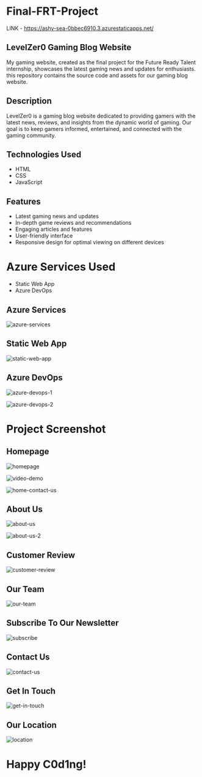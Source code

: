 # Final-FRT-Project
LINK - https://ashy-sea-0bbec6910.3.azurestaticapps.net/
## LevelZer0 Gaming Blog Website
My gaming website, created as the final project for the Future Ready Talent internship, showcases the latest gaming news and updates for enthusiasts. this repository contains the source code and assets for our gaming blog website.

## Description
LevelZer0 is a gaming blog website dedicated to providing gamers with the latest news, reviews, and insights from the dynamic world of gaming. Our goal is to keep gamers informed, entertained, and connected with the gaming community.

## Technologies Used
- HTML
- CSS
- JavaScript

## Features
- Latest gaming news and updates
- In-depth game reviews and recommendations
- Engaging articles and features
- User-friendly interface
- Responsive design for optimal viewing on different devices

# Azure Services Used
- Static Web App
- Azure DevOps

## Azure Services
![azure-services](https://github.com/ijustkrish/Final-FRT-Project/assets/90437842/f0b7f1ea-cbde-4ac7-b414-4151f2ad73b3)

## Static Web App
![static-web-app](https://github.com/ijustkrish/Final-FRT-Project/assets/90437842/b0b79cf2-2d69-4e01-8c18-2b06f5d04b5a)

## Azure DevOps
![azure-devops-1](https://github.com/ijustkrish/Final-FRT-Project/assets/90437842/41da9425-bc39-475c-bf22-b42aad71c586)

![azure-devops-2](https://github.com/ijustkrish/Final-FRT-Project/assets/90437842/d5e59bc3-2c0b-4a81-9166-3d5fb4127cbc)


# Project Screenshot
## Homepage
![homepage](https://github.com/ijustkrish/Final-FRT-Project/assets/90437842/029dfe10-a8bd-41f0-8032-940993ef9459)

![video-demo](https://github.com/ijustkrish/Final-FRT-Project/assets/90437842/111c89cf-b70c-4698-a03f-1beb5e6d51c5)

![home-contact-us](https://github.com/ijustkrish/Final-FRT-Project/assets/90437842/617685fb-eb77-440d-bc5e-5b2b41cd9844)

## About Us
![about-us](https://github.com/ijustkrish/Final-FRT-Project/assets/90437842/f0336a93-2684-4ce5-9f6e-06540ab8d144)

![about-us-2](https://github.com/ijustkrish/Final-FRT-Project/assets/90437842/390f5e57-5a66-4c9a-891f-8cf6851ecf67)

## Customer Review
![customer-review](https://github.com/ijustkrish/Final-FRT-Project/assets/90437842/9dbf5b04-600d-4cd2-9c58-e86503e71648)

## Our Team
![our-team](https://github.com/ijustkrish/Final-FRT-Project/assets/90437842/3995f3c2-8a50-4836-8daf-42ded300943a)

## Subscribe To Our Newsletter
![subscribe](https://github.com/ijustkrish/Final-FRT-Project/assets/90437842/728dbe83-bc2d-485c-b6bf-b5d2de068bc0)

## Contact Us
![contact-us](https://github.com/ijustkrish/Final-FRT-Project/assets/90437842/41c4a9aa-733e-4182-a0b9-744580c1e808)

## Get In Touch
![get-in-touch](https://github.com/ijustkrish/Final-FRT-Project/assets/90437842/18d95691-bcd7-471f-ac1e-cd2f442cfc8d)

## Our Location
![location](https://github.com/ijustkrish/Final-FRT-Project/assets/90437842/c6150ec7-da32-4270-a1ba-a0e4b2f7dcb9)

# Happy C0d1ng!
